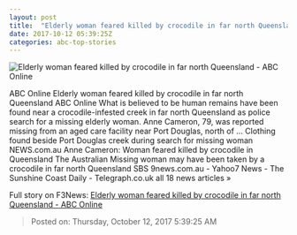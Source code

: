 ```yaml
---
layout: post
title:  "Elderly woman feared killed by crocodile in far north Queensland - ABC Online"
date: 2017-10-12 05:39:25Z
categories: abc-top-stories
---
```


![Elderly woman feared killed by crocodile in far north Queensland - ABC Online](http://www.abc.net.au/news/image/9044464-1x1-700x700.jpg)

ABC Online Elderly woman feared killed by crocodile in far north Queensland ABC Online What is believed to be human remains have been found near a crocodile-infested creek in far north Queensland as police search for a missing elderly woman. Anne Cameron, 79, was reported missing from an aged care facility near Port Douglas, north of ... Clothing found beside Port Douglas creek during search for missing woman NEWS.com.au Anne Cameron: Woman feared killed by crocodile in Queensland The Australian Missing woman may have been taken by a crocodile in far north Queensland SBS 9news.com.au - Yahoo7 News - The Sunshine Coast Daily - Telegraph.co.uk all 18 news articles »


Full story on F3News: [Elderly woman feared killed by crocodile in far north Queensland - ABC Online](http://www.f3nws.com/n/TRZWuG)

> Posted on: Thursday, October 12, 2017 5:39:25 AM
